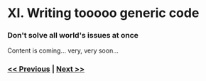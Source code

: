 # XI. Writing tooooo generic code

### Don't solve all world's issues at once

Content is coming... very, very soon...

### [<< Previous](/pages/en/no-inheritance.html) | [Next >>](/pages/en/no-focus-on-clean-code.html)